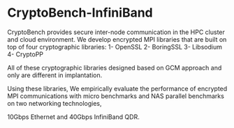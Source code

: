 # CryptoBench-InfiniBand


CryptoBench provides secure inter-node communication in the HPC cluster and cloud environment. 
We develop encrypted MPI libraries that are built on top of four cryptographic libraries:
1- OpenSSL 
2- BoringSSL 
3- Libsodium 
4- CryptoPP 

All of these cryptographic libraries designed based on GCM approach and only are different in implantation. 

Using these libraries, We empirically evaluate the performance of encrypted MPI communications with micro benchmarks and NAS parallel benchmarks on two networking technologies, 

10Gbps Ethernet and 40Gbps InfiniBand QDR.
